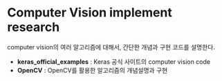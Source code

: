 # Computer Vision implement research

computer vision의 여러 알고리즘에 대해서, 간단한 개념과 구현 코드를 설명한다.

+ **keras_official_examples** : Keras 공식 사이트의 computer vision code
+ **OpenCV** : OpenCV를 활용한 알고리즘의 개념설명과 구현